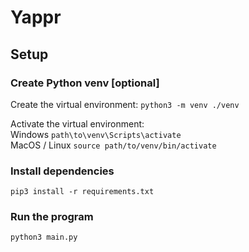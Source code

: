# Yappr

## Setup
### Create Python venv [optional]
Create the virtual environment:
`python3 -m venv ./venv`

Activate the virtual environment:</br>
Windows
`path\to\venv\Scripts\activate` </br>
MacOS / Linux
`source path/to/venv/bin/activate`

### Install dependencies </br>
`pip3 install -r requirements.txt`

### Run the program
`python3 main.py`

